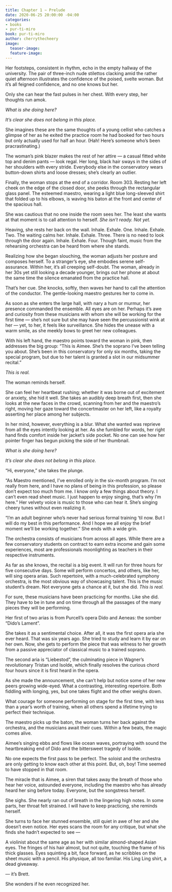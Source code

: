 ```yaml
---
title: Chapter 1 ~ Prelude
date: 2020-06-25 20:00:00 -04:00
categories:
- books
- pur-ti-miro
book: pur-ti-miro
author: cherrythecheery
image:
  teaser-image: 
  feature-image: 
---
```


Her footsteps, consistent in rhythm, echo in the empty hallway of the university. The pair of three-inch nude stilettos clacking amid the rather quiet afternoon illustrates the confidence of the poised, svelte woman. But it’s all feigned confidence, and no one knows but her.

Only she can hear the fast pulses in her chest. With every step, her thoughts run amok.

*What is she doing here?*

*It’s clear she does not belong in this place.*

She imagines these are the same thoughts of a young cellist who catches a glimpse of her as he exited the practice room he had booked for two hours but only actually used for half an hour. (Hah! Here’s someone who’s been pracrastinating.)

The woman’s pink blazer makes the rest of her attire — a casual fitted white top and denim pants — look regal. Her long, black hair sways in the sides of her shoulders with every stride. Everybody else in the conservatory wears button-down shirts and loose dresses; she’s clearly an outlier.

Finally, the woman stops at the end of a corridor. Room 303. Resting her left cheek on the edge of the closed door, she peeks through the rectangular glass panel. The esteemed maestro, wearing a light blue long-sleeved shirt that folded up to his elbows, is waving his baton at the front and center of the spacious hall.

She was cautious that no one inside the room sees her. The least she wants at that moment is to call attention to herself. *She isn’t ready. Not yet.*

Heaving, she rests her back on the wall. Inhale. Exhale. One. Inhale. Exhale. Two. The waiting calms her. Inhale. Exhale. Three. There is no need to look through the door again. Inhale. Exhale. Four. Though faint, music from the rehearsing orchestra can be heard from where she stands.

Realizing how she began slouching, the woman adjusts her posture and composes herself. To a stranger’s eye, she embodies serene self-assurance. Within her, it’s all creeping self-doubt. The woman, already in her 30s yet still looking a decade younger, brings out her phone at about the same time the silence emanated from the practice hall.

That’s her cue. She knocks, softly, then waves her hand to call the attention of the conductor. The gentle-looking maestro gestures her to come in.

As soon as she enters the large hall, with nary a hum or murmur, her presence commanded the ensemble. All eyes are on her. Perhaps it’s awe and curiosity from these musicians with whom she will be working for the first time — she’s not sure but she may have seen the percussionist wink at her — yet, to her, it feels like surveillance. She hides the unease with a warm smile, as she meekly bows to greet her new colleagues.

With his left hand, the maestro points toward the woman in pink, then addresses the big group: “This is Aimee. She’s the soprano I’ve been telling you about. She’s been in this conservatory for only six months, taking the special program, but due to her talent is granted a slot in our midsummer recital.”

*This is real.*

The woman reminds herself.

She can feel her heartbeat rushing; whether it was borne out of excitement or anxiety, she hid it well. She takes an audibly deep breath first, then she looks at the new faces in the crowd, scanning from her and the maestro’s right, moving her gaze toward the concertmaster on her left, like a royalty asserting her place among her subjects.

In her mind, however, everything is a blur. What she wanted was reprieve from all the eyes intently looking at her. As she fumbled for words, her right hand finds comfort inside her jacket’s side pocket. No one can see how her pointer finger has begun picking the side of her thumbnail.

*What is she doing here?*

*It’s clear she does not belong in this place.*

“Hi, everyone,” she takes the plunge.

“As Maestro mentioned, I’ve enrolled only in the six-month program. I’m not really from here, and I have no plans of being in this profession, so please don’t expect too much from me. I know only a few things about theory. I can’t even read sheet music. I just happen to enjoy singing, that’s why I’m here.” Her velvety voice is music to those who can hear it. She’s singing cheery tunes without even realizing it.

“I’m an adult beginner who’s never had serious formal training ‘til now. But I will do my best in this performance. And I hope we all enjoy the brief moment we’ll be working together.” She ends with a wide grin.

The orchestra consists of musicians from across all ages. While there are a few conservatory students on contract to earn extra income and gain some experiences, most are professionals moonlighting as teachers in their respective instruments.

As far as she knows, the recital is a big event. It will run for three hours for five consecutive days. Some will perform concertos, and others, like her, will sing opera arias. Such repertoire, with a much-celebrated symphony orchestra, is the most obvious way of showcasing talent. This is the music student’s dream. Not everyone gets a chance at it, but she did. *This is real.*

For sure, these musicians have been practicing for months. Like she did. They have to be in tune and on time through all the passages of the many pieces they will be performing.

Her first of two arias is from Purcell’s opera Dido and Aeneas: the somber “Dido’s Lament”.

She takes it as a sentimental choice. After all, it was the first opera aria she ever heard. That was six years ago. She tried to study and learn it by ear on her own. Now, she gets to perform the piece that was witness to her growth from a passive appreciator of classical music to a trained soprano.

The second aria is “Liebestod”, the culminating piece in Wagner’s revolutionary Tristan und Isolde, which finally resolves the curious chord four hours since it is first heard in the opera.

As she made the announcement, she can’t help but notice some of her new peers growing wide-eyed. What a contrasting, interesting repertoire. Both fiddling with longing, yes, but one takes flight and the other weighs down.

What courage for someone performing on stage for the first time, with less than a year’s worth of training, when all others spend a lifetime trying to perfect their technique.

The maestro picks up the baton, the woman turns her back against the orchestra, and the musicians await their cues. Within a few beats, the magic comes alive.

Aimee’s singing ebbs and flows like ocean waves, portraying with sound the heartbreaking end of Dido and the bittersweet tragedy of Isolde.

No one expects the first pass to be perfect. The soloist and the orchestra are only getting to know each other at this point. But, oh, boy! Time seemed to have stopped in that room.

The miracle that is Aimee, a siren that takes away the breath of those who hear her voice, astounded everyone, including the maestro who has already heard her sing before today. Everyone, but the songstress herself.

She sighs. She nearly ran out of breath in the lingering high notes. In some parts, her throat felt strained. I will have to keep practicing, she reminds herself.

She turns to face her stunned ensemble, still quiet in awe of her and she doesn’t even notice. Her eyes scans the room for any critique, but what she finds she hadn’t expected to see —

A violinist about the same age as her with similar almond-shaped Asian eyes. The fringes of his hair almost, but not quite, touching the frame of his thick glasses. Eyes squinting a bit, face forward, as he scribbles on the sheet music with a pencil. His physique, all too familiar. His Ling Ling shirt, a dead giveaway.

— it’s Brett.

She wonders if he even recognized her.
